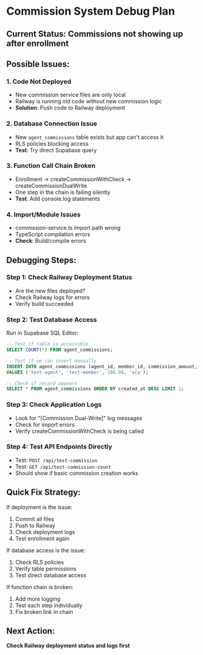 # Commission System Debug Plan

## Current Status: Commissions not showing up after enrollment

## Possible Issues:

### 1. **Code Not Deployed**
- New commission service files are only local
- Railway is running old code without new commission logic
- **Solution**: Push code to Railway deployment

### 2. **Database Connection Issue**
- New `agent_commissions` table exists but app can't access it
- RLS policies blocking access
- **Test**: Try direct Supabase query

### 3. **Function Call Chain Broken**
- Enrollment → createCommissionWithCheck → createCommissionDualWrite
- One step in the chain is failing silently
- **Test**: Add console.log statements

### 4. **Import/Module Issues**  
- commission-service.ts import path wrong
- TypeScript compilation errors
- **Check**: Build/compile errors

## Debugging Steps:

### Step 1: Check Railway Deployment Status
- Are the new files deployed?
- Check Railway logs for errors
- Verify build succeeded

### Step 2: Test Database Access
Run in Supabase SQL Editor:
```sql
-- Test if table is accessible
SELECT COUNT(*) FROM agent_commissions;

-- Test if we can insert manually
INSERT INTO agent_commissions (agent_id, member_id, commission_amount, coverage_type)
VALUES ('test-agent', 'test-member', 100.00, 'aca');

-- Check if record appears
SELECT * FROM agent_commissions ORDER BY created_at DESC LIMIT 1;
```

### Step 3: Check Application Logs
- Look for "[Commission Dual-Write]" log messages
- Check for import errors
- Verify createCommissionWithCheck is being called

### Step 4: Test API Endpoints Directly
- Test: `POST /api/test-commission` 
- Test: `GET /api/test-commission-count`
- Should show if basic commission creation works

## Quick Fix Strategy:

If deployment is the issue:
1. Commit all files
2. Push to Railway
3. Check deployment logs
4. Test enrollment again

If database access is the issue:
1. Check RLS policies
2. Verify table permissions
3. Test direct database access

If function chain is broken:
1. Add more logging
2. Test each step individually
3. Fix broken link in chain

## Next Action:
**Check Railway deployment status and logs first**